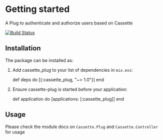 # Getting started

A Plug to authenticate and authorize users based on Cassette

[![Build Status](https://travis-ci.org/locaweb/cassette-plug.svg?branch=master)](https://travis-ci.org/locaweb/cassette-plug)

## Installation

The package can be installed as:

  1. Add cassette_plug to your list of dependencies in `mix.exs`:

        def deps do
          [{:cassette_plug, "~> 1.0"}]
        end

  2. Ensure cassette-plug is started before your application:

        def application do
          [applications: [:cassette_plug]]
        end

## Usage

Please check the module docs on `Cassette.Plug` and `Cassette.Controller` for usage
